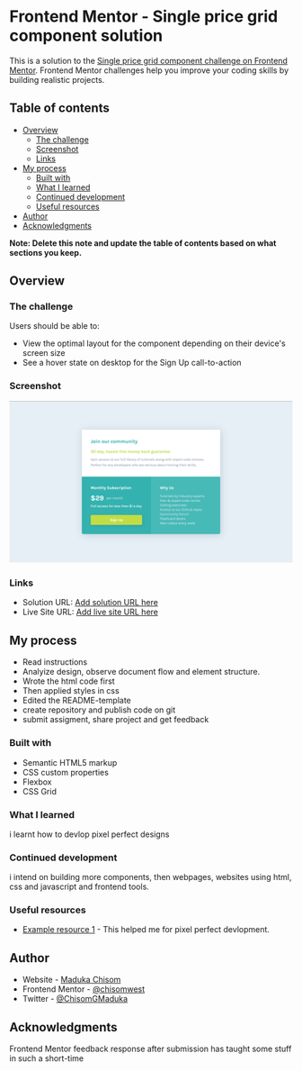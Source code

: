 # Frontend Mentor - Single price grid component solution

This is a solution to the [Single price grid component challenge on Frontend Mentor](https://www.frontendmentor.io/challenges/single-price-grid-component-5ce41129d0ff452fec5abbbc). Frontend Mentor challenges help you improve your coding skills by building realistic projects.

## Table of contents

- [Overview](#overview)
  - [The challenge](#the-challenge)
  - [Screenshot](#screenshot)
  - [Links](#links)
- [My process](#my-process)
  - [Built with](#built-with)
  - [What I learned](#what-i-learned)
  - [Continued development](#continued-development)
  - [Useful resources](#useful-resources)
- [Author](#author)
- [Acknowledgments](#acknowledgments)

**Note: Delete this note and update the table of contents based on what sections you keep.**

## Overview

### The challenge

Users should be able to:

- View the optimal layout for the component depending on their device's screen size
- See a hover state on desktop for the Sign Up call-to-action

### Screenshot

![](./solution-screenshot.png)

### Links

- Solution URL: [Add solution URL here](https://github.com/Maduka-Chisom/Single-price-grid-component.git)
- Live Site URL: [Add live site URL here](https://maduka-chisom.github.io/Single-price-grid-component/)

## My process

- Read instructions
- Analyize design, observe document flow and element structure.
- Wrote the html code first
- Then applied styles in css
- Edited the README-template
- create repository and publish code on git
- submit assigment, share project and get feedback

### Built with

- Semantic HTML5 markup
- CSS custom properties
- Flexbox
- CSS Grid

### What I learned

i learnt how to devlop pixel perfect designs

### Continued development

i intend on building more components, then webpages, websites using html, css and javascript and frontend tools.

### Useful resources

- [Example resource 1](https://chrome.google.com/webstore/detail/perfectpixel-by-welldonec/dkaagdgjmgdmbnecmcefdhjekcoceebi) - This helped me for pixel perfect devlopment.

## Author

- Website - [Maduka Chisom](https://www.your-site.com)
- Frontend Mentor - [@chisomwest](https://www.frontendmentor.io/profile/chisomwest)
- Twitter - [@ChisomGMaduka](https://twitter.com/ChisomGMaduka)

## Acknowledgments

Frontend Mentor feedback response after submission has taught some stuff in such a short-time
